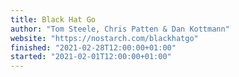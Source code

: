 ```yaml
---
title: Black Hat Go
author: "Tom Steele, Chris Patten & Dan Kottmann"
website: "https://nostarch.com/blackhatgo"
finished: "2021-02-28T12:00:00+01:00"
started: "2021-02-01T12:00:00+01:00"
---
```

